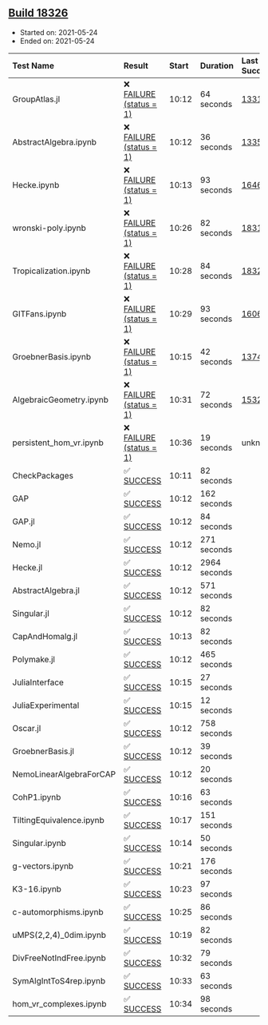 ## [Build 18326](https://oscarci.mathematik.uni-kl.de/job/oscar/18326/)

* Started on: 2021-05-24
* Ended on: 2021-05-24

| Test Name    | Result | Start | Duration | Last Success | First Failure |
|:-------------|:-------|:------|:---------|:-------------|:--------------|
| GroupAtlas.jl | ❌ [FAILURE (status = 1)](https://oscarci.mathematik.uni-kl.de/job/oscar/18326/artifact/logs/build-18326/GroupAtlas.jl.log) | 10:12 | 64 seconds | [13311](https://oscarci.mathematik.uni-kl.de/job/oscar/13311/) | [13312](https://oscarci.mathematik.uni-kl.de/job/oscar/13312/) |
| AbstractAlgebra.ipynb | ❌ [FAILURE (status = 1)](https://oscarci.mathematik.uni-kl.de/job/oscar/18326/artifact/logs/build-18326/AbstractAlgebra.ipynb.log) | 10:12 | 36 seconds | [13355](https://oscarci.mathematik.uni-kl.de/job/oscar/13355/) | [13356](https://oscarci.mathematik.uni-kl.de/job/oscar/13356/) |
| Hecke.ipynb | ❌ [FAILURE (status = 1)](https://oscarci.mathematik.uni-kl.de/job/oscar/18326/artifact/logs/build-18326/Hecke.ipynb.log) | 10:13 | 93 seconds | [16463](https://oscarci.mathematik.uni-kl.de/job/oscar/16463/) | [16464](https://oscarci.mathematik.uni-kl.de/job/oscar/16464/) |
| wronski-poly.ipynb | ❌ [FAILURE (status = 1)](https://oscarci.mathematik.uni-kl.de/job/oscar/18326/artifact/logs/build-18326/wronski-poly.ipynb.log) | 10:26 | 82 seconds | [18314](https://oscarci.mathematik.uni-kl.de/job/oscar/18314/) | [18315](https://oscarci.mathematik.uni-kl.de/job/oscar/18315/) |
| Tropicalization.ipynb | ❌ [FAILURE (status = 1)](https://oscarci.mathematik.uni-kl.de/job/oscar/18326/artifact/logs/build-18326/Tropicalization.ipynb.log) | 10:28 | 84 seconds | [18324](https://oscarci.mathematik.uni-kl.de/job/oscar/18324/) | [18325](https://oscarci.mathematik.uni-kl.de/job/oscar/18325/) |
| GITFans.ipynb | ❌ [FAILURE (status = 1)](https://oscarci.mathematik.uni-kl.de/job/oscar/18326/artifact/logs/build-18326/GITFans.ipynb.log) | 10:29 | 93 seconds | [16068](https://oscarci.mathematik.uni-kl.de/job/oscar/16068/) | [16069](https://oscarci.mathematik.uni-kl.de/job/oscar/16069/) |
| GroebnerBasis.ipynb | ❌ [FAILURE (status = 1)](https://oscarci.mathematik.uni-kl.de/job/oscar/18326/artifact/logs/build-18326/GroebnerBasis.ipynb.log) | 10:15 | 42 seconds | [13748](https://oscarci.mathematik.uni-kl.de/job/oscar/13748/) | [13749](https://oscarci.mathematik.uni-kl.de/job/oscar/13749/) |
| AlgebraicGeometry.ipynb | ❌ [FAILURE (status = 1)](https://oscarci.mathematik.uni-kl.de/job/oscar/18326/artifact/logs/build-18326/AlgebraicGeometry.ipynb.log) | 10:31 | 72 seconds | [15322](https://oscarci.mathematik.uni-kl.de/job/oscar/15322/) | [15323](https://oscarci.mathematik.uni-kl.de/job/oscar/15323/) |
| persistent_hom_vr.ipynb | ❌ [FAILURE (status = 1)](https://oscarci.mathematik.uni-kl.de/job/oscar/18326/artifact/logs/build-18326/persistent_hom_vr.ipynb.log) | 10:36 | 19 seconds | unknown | unknown |
| CheckPackages | ✅ [SUCCESS](https://oscarci.mathematik.uni-kl.de/job/oscar/18326/artifact/logs/build-18326/CheckPackages.log) | 10:11 | 82 seconds |  |  |
| GAP | ✅ [SUCCESS](https://oscarci.mathematik.uni-kl.de/job/oscar/18326/artifact/logs/build-18326/GAP.log) | 10:12 | 162 seconds |  |  |
| GAP.jl | ✅ [SUCCESS](https://oscarci.mathematik.uni-kl.de/job/oscar/18326/artifact/logs/build-18326/GAP.jl.log) | 10:12 | 84 seconds |  |  |
| Nemo.jl | ✅ [SUCCESS](https://oscarci.mathematik.uni-kl.de/job/oscar/18326/artifact/logs/build-18326/Nemo.jl.log) | 10:12 | 271 seconds |  |  |
| Hecke.jl | ✅ [SUCCESS](https://oscarci.mathematik.uni-kl.de/job/oscar/18326/artifact/logs/build-18326/Hecke.jl.log) | 10:12 | 2964 seconds |  |  |
| AbstractAlgebra.jl | ✅ [SUCCESS](https://oscarci.mathematik.uni-kl.de/job/oscar/18326/artifact/logs/build-18326/AbstractAlgebra.jl.log) | 10:12 | 571 seconds |  |  |
| Singular.jl | ✅ [SUCCESS](https://oscarci.mathematik.uni-kl.de/job/oscar/18326/artifact/logs/build-18326/Singular.jl.log) | 10:12 | 82 seconds |  |  |
| CapAndHomalg.jl | ✅ [SUCCESS](https://oscarci.mathematik.uni-kl.de/job/oscar/18326/artifact/logs/build-18326/CapAndHomalg.jl.log) | 10:13 | 82 seconds |  |  |
| Polymake.jl | ✅ [SUCCESS](https://oscarci.mathematik.uni-kl.de/job/oscar/18326/artifact/logs/build-18326/Polymake.jl.log) | 10:12 | 465 seconds |  |  |
| JuliaInterface | ✅ [SUCCESS](https://oscarci.mathematik.uni-kl.de/job/oscar/18326/artifact/logs/build-18326/JuliaInterface.log) | 10:15 | 27 seconds |  |  |
| JuliaExperimental | ✅ [SUCCESS](https://oscarci.mathematik.uni-kl.de/job/oscar/18326/artifact/logs/build-18326/JuliaExperimental.log) | 10:15 | 12 seconds |  |  |
| Oscar.jl | ✅ [SUCCESS](https://oscarci.mathematik.uni-kl.de/job/oscar/18326/artifact/logs/build-18326/Oscar.jl.log) | 10:12 | 758 seconds |  |  |
| GroebnerBasis.jl | ✅ [SUCCESS](https://oscarci.mathematik.uni-kl.de/job/oscar/18326/artifact/logs/build-18326/GroebnerBasis.jl.log) | 10:12 | 39 seconds |  |  |
| NemoLinearAlgebraForCAP | ✅ [SUCCESS](https://oscarci.mathematik.uni-kl.de/job/oscar/18326/artifact/logs/build-18326/NemoLinearAlgebraForCAP.log) | 10:12 | 20 seconds |  |  |
| CohP1.ipynb | ✅ [SUCCESS](https://oscarci.mathematik.uni-kl.de/job/oscar/18326/artifact/logs/build-18326/CohP1.ipynb.log) | 10:16 | 63 seconds |  |  |
| TiltingEquivalence.ipynb | ✅ [SUCCESS](https://oscarci.mathematik.uni-kl.de/job/oscar/18326/artifact/logs/build-18326/TiltingEquivalence.ipynb.log) | 10:17 | 151 seconds |  |  |
| Singular.ipynb | ✅ [SUCCESS](https://oscarci.mathematik.uni-kl.de/job/oscar/18326/artifact/logs/build-18326/Singular.ipynb.log) | 10:14 | 50 seconds |  |  |
| g-vectors.ipynb | ✅ [SUCCESS](https://oscarci.mathematik.uni-kl.de/job/oscar/18326/artifact/logs/build-18326/g-vectors.ipynb.log) | 10:21 | 176 seconds |  |  |
| K3-16.ipynb | ✅ [SUCCESS](https://oscarci.mathematik.uni-kl.de/job/oscar/18326/artifact/logs/build-18326/K3-16.ipynb.log) | 10:23 | 97 seconds |  |  |
| c-automorphisms.ipynb | ✅ [SUCCESS](https://oscarci.mathematik.uni-kl.de/job/oscar/18326/artifact/logs/build-18326/c-automorphisms.ipynb.log) | 10:25 | 86 seconds |  |  |
| uMPS(2,2,4)_0dim.ipynb | ✅ [SUCCESS](https://oscarci.mathematik.uni-kl.de/job/oscar/18326/artifact/logs/build-18326/uMPS-2-2-4-_0dim.ipynb.log) | 10:19 | 82 seconds |  |  |
| DivFreeNotIndFree.ipynb | ✅ [SUCCESS](https://oscarci.mathematik.uni-kl.de/job/oscar/18326/artifact/logs/build-18326/DivFreeNotIndFree.ipynb.log) | 10:32 | 79 seconds |  |  |
| SymAlgIntToS4rep.ipynb | ✅ [SUCCESS](https://oscarci.mathematik.uni-kl.de/job/oscar/18326/artifact/logs/build-18326/SymAlgIntToS4rep.ipynb.log) | 10:33 | 63 seconds |  |  |
| hom_vr_complexes.ipynb | ✅ [SUCCESS](https://oscarci.mathematik.uni-kl.de/job/oscar/18326/artifact/logs/build-18326/hom_vr_complexes.ipynb.log) | 10:34 | 98 seconds |  |  |
